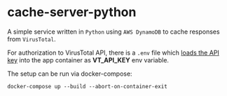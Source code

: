 # cache-server-python

A simple service written in `Python` using `AWS DynamoDB` to cache responses from `VirusTotal`.

For authorization to VirusTotal API, there is a `.env` file which [loads the API key](https://docs.docker.com/compose/environment-variables/) into the app container as **VT_API_KEY** env variable.

The setup can be run via docker-compose:

```
docker-compose up --build --abort-on-container-exit
```